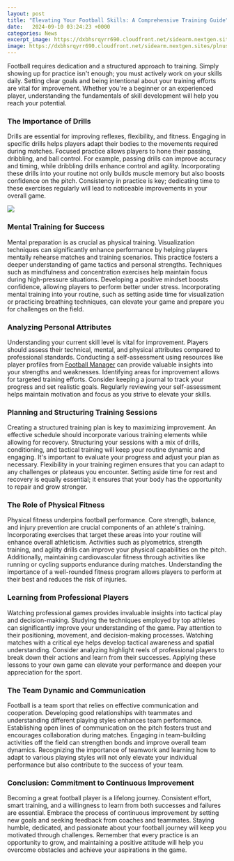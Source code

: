 ```yaml
---
layout: post
title: "Elevating Your Football Skills: A Comprehensive Training Guide"
date:   2024-09-10 03:24:23 +0000
categories: News
excerpt_image: https://dxbhsrqyrr690.cloudfront.net/sidearm.nextgen.sites/plnusealions.com/images/responsive_2023/default_image.png
image: https://dxbhsrqyrr690.cloudfront.net/sidearm.nextgen.sites/plnusealions.com/images/responsive_2023/default_image.png
---
```


Football requires dedication and a structured approach to training. Simply showing up for practice isn't enough; you must actively work on your skills daily. Setting clear goals and being intentional about your training efforts are vital for improvement. Whether you're a beginner or an experienced player, understanding the fundamentals of skill development will help you reach your potential.
### The Importance of Drills
Drills are essential for improving reflexes, flexibility, and fitness. Engaging in specific drills helps players adapt their bodies to the movements required during matches. Focused practice allows players to hone their passing, dribbling, and ball control. For example, passing drills can improve accuracy and timing, while dribbling drills enhance control and agility. Incorporating these drills into your routine not only builds muscle memory but also boosts confidence on the pitch. Consistency in practice is key; dedicating time to these exercises regularly will lead to noticeable improvements in your overall game.

![](https://dxbhsrqyrr690.cloudfront.net/sidearm.nextgen.sites/plnusealions.com/images/responsive_2023/default_image.png)
### Mental Training for Success
Mental preparation is as crucial as physical training. Visualization techniques can significantly enhance performance by helping players mentally rehearse matches and training scenarios. This practice fosters a deeper understanding of game tactics and personal strengths. Techniques such as mindfulness and concentration exercises help maintain focus during high-pressure situations. Developing a positive mindset boosts confidence, allowing players to perform better under stress. Incorporating mental training into your routine, such as setting aside time for visualization or practicing breathing techniques, can elevate your game and prepare you for challenges on the field.
### Analyzing Personal Attributes
Understanding your current skill level is vital for improvement. Players should assess their technical, mental, and physical attributes compared to professional standards. Conducting a self-assessment using resources like player profiles from [Football Manager](https://fr.edu.vn/en/Football_Management) can provide valuable insights into your strengths and weaknesses. Identifying areas for improvement allows for targeted training efforts. Consider keeping a journal to track your progress and set realistic goals. Regularly reviewing your self-assessment helps maintain motivation and focus as you strive to elevate your skills.
### Planning and Structuring Training Sessions
Creating a structured training plan is key to maximizing improvement. An effective schedule should incorporate various training elements while allowing for recovery. Structuring your sessions with a mix of drills, conditioning, and tactical training will keep your routine dynamic and engaging. It's important to evaluate your progress and adjust your plan as necessary. Flexibility in your training regimen ensures that you can adapt to any challenges or plateaus you encounter. Setting aside time for rest and recovery is equally essential; it ensures that your body has the opportunity to repair and grow stronger.
### The Role of Physical Fitness
Physical fitness underpins football performance. Core strength, balance, and injury prevention are crucial components of an athlete's training. Incorporating exercises that target these areas into your routine will enhance overall athleticism. Activities such as plyometrics, strength training, and agility drills can improve your physical capabilities on the pitch. Additionally, maintaining cardiovascular fitness through activities like running or cycling supports endurance during matches. Understanding the importance of a well-rounded fitness program allows players to perform at their best and reduces the risk of injuries.
### Learning from Professional Players
Watching professional games provides invaluable insights into tactical play and decision-making. Studying the techniques employed by top athletes can significantly improve your understanding of the game. Pay attention to their positioning, movement, and decision-making processes. Watching matches with a critical eye helps develop tactical awareness and spatial understanding. Consider analyzing highlight reels of professional players to break down their actions and learn from their successes. Applying these lessons to your own game can elevate your performance and deepen your appreciation for the sport.
### The Team Dynamic and Communication
Football is a team sport that relies on effective communication and cooperation. Developing good relationships with teammates and understanding different playing styles enhances team performance. Establishing open lines of communication on the pitch fosters trust and encourages collaboration during matches. Engaging in team-building activities off the field can strengthen bonds and improve overall team dynamics. Recognizing the importance of teamwork and learning how to adapt to various playing styles will not only elevate your individual performance but also contribute to the success of your team.
### Conclusion: Commitment to Continuous Improvement
Becoming a great football player is a lifelong journey. Consistent effort, smart training, and a willingness to learn from both successes and failures are essential. Embrace the process of continuous improvement by setting new goals and seeking feedback from coaches and teammates. Staying humble, dedicated, and passionate about your football journey will keep you motivated through challenges. Remember that every practice is an opportunity to grow, and maintaining a positive attitude will help you overcome obstacles and achieve your aspirations in the game.